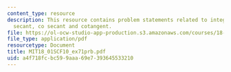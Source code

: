 ```yaml
---
content_type: resource
description: This resource contains problem statements related to integrals involving
  secant, co secant and cotangent.
file: https://ol-ocw-studio-app-production.s3.amazonaws.com/courses/18-01sc-single-variable-calculus-fall-2010/a4f718fcbc599aaa69e7393645533210_MIT18_01SCF10_ex71prb.pdf
file_type: application/pdf
resourcetype: Document
title: MIT18_01SCF10_ex71prb.pdf
uid: a4f718fc-bc59-9aaa-69e7-393645533210
---
```

